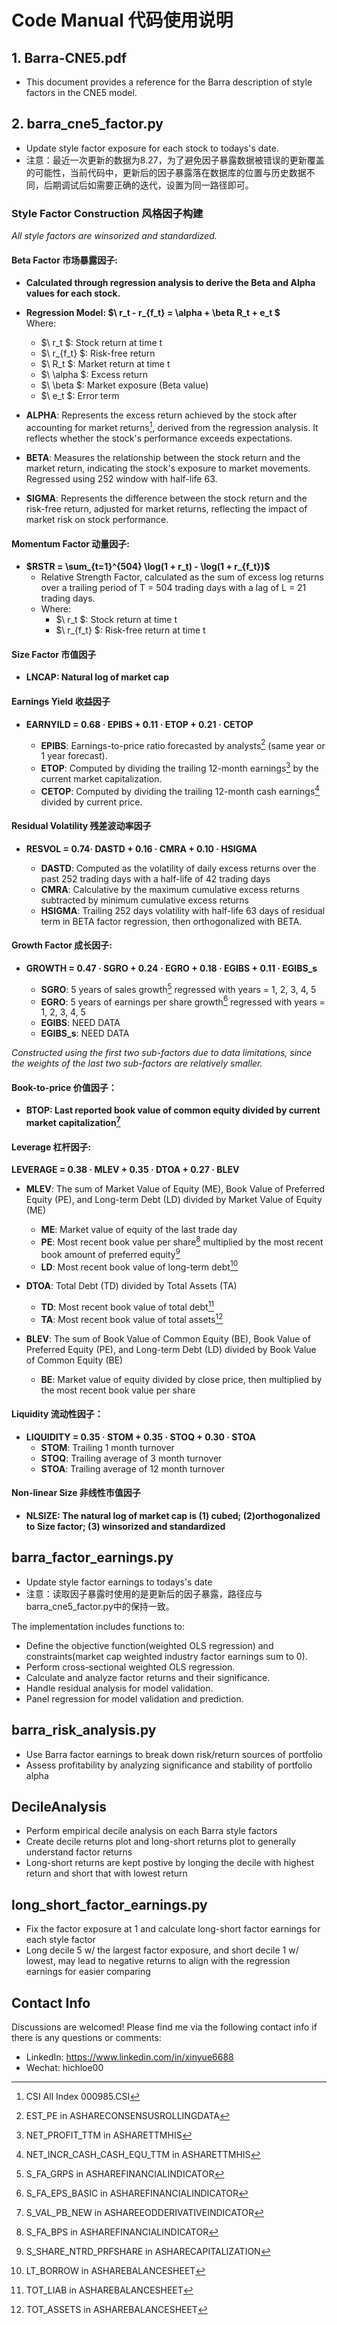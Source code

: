 # Code Manual 代码使用说明

## 1. Barra-CNE5.pdf
- This document provides a reference for the Barra description of style factors in the CNE5 model.

## 2. barra_cne5_factor.py

- Update style factor exposure for each stock to todays's date.
- 注意：最近一次更新的数据为8.27，为了避免因子暴露数据被错误的更新覆盖的可能性，当前代码中，更新后的因子暴露落在数据库的位置与历史数据不同，后期调试后如需要正确的迭代，设置为同一路径即可。
  
### Style Factor Construction 风格因子构建

*All style factors are winsorized and standardized.*

#### Beta Factor 市场暴露因子:
- **Calculated through regression analysis to derive the Beta and Alpha values for each stock.**

- **Regression Model:  $\ r_t - r_{f_t} = \alpha + \beta R_t + e_t \$**  
    Where:
    - $\ r_t \$: Stock return at time t
    - $\ r_{f_t} \$: Risk-free return
    - $\ R_t \$: Market return at time t
    - $\ \alpha \$: Excess return
    - $\ \beta \$: Market exposure (Beta value)
    - $\ e_t \$: Error term

- **ALPHA**: Represents the excess return achieved by the stock after accounting for market returns[^1], derived from the regression analysis. It reflects whether the stock's performance exceeds expectations.
- **BETA**: Measures the relationship between the stock return and the market return, indicating the stock's exposure to market movements. Regressed using 252 window with half-life 63.
- **SIGMA**: Represents the difference between the stock return and the risk-free return, adjusted for market returns, reflecting the impact of market risk on stock performance.

[^1]: CSI All Index 000985.CSI

#### Momentum Factor 动量因子:

- **$RSTR = \sum_{t=1}^{504}  \log(1 + r_t) - \log(1 + r_{f_t})$**
    - Relative Strength Factor, calculated as the sum of excess log returns over a trailing period of T = 504 trading days with a lag of L = 21 trading days.
    - Where:
      - $\ r_t \$: Stock return at time t
      - $\ r_{f_t} \$: Risk-free return at time t

#### Size Factor 市值因子

- **LNCAP: Natural log of market cap**

#### Earnings Yield 收益因子

- **EARNYILD  = 0.68 · EPIBS + 0.11 · ETOP + 0.21 · CETOP**

  - **EPIBS**: Earnings-to-price ratio forecasted by analysts[^2] (same year or 1 year forecast).
  - **ETOP**: Computed by dividing the trailing 12-month earnings[^3] by the current market capitalization.
  - **CETOP**: Computed by dividing the trailing 12-month cash earnings[^4] divided by current price.

[^2]: EST_PE in ASHARECONSENSUSROLLINGDATA
[^3]: NET_PROFIT_TTM in ASHARETTMHIS
[^4]: NET_INCR_CASH_CASH_EQU_TTM in ASHARETTMHIS

#### Residual Volatility 残差波动率因子

- **RESVOL = 0.74· DASTD + 0.16 · CMRA + 0.10 · HSIGMA**
  
  - **DASTD**: Computed as the volatility of daily excess returns over the past 252 trading days with a half-life of 42 trading days
  - **CMRA**: Calculative by the maximum cumulative excess returns subtracted by minimum cumulative excess returns
  - **HSIGMA**: Trailing 252 days volatility with half-life 63 days of residual term in BETA factor regression, then orthogonalized with BETA.


#### Growth Factor 成长因子: 
- **GROWTH = 0.47 · SGRO + 0.24 · EGRO + 0.18 · EGIBS + 0.11 · EGIBS_s**

  - **SGRO**: 5 years of sales growth[^5] regressed with years = 1, 2, 3, 4, 5
  - **EGRO**: 5 years of earnings per share growth[^6] regressed with years = 1, 2, 3, 4, 5
  - **EGIBS**: NEED DATA
  - **EGIBS_s**: NEED DATA

*Constructed using the first two sub-factors due to data limitations, since the weights of the last two sub-factors are relatively smaller.*

[^5]: S_FA_GRPS in ASHAREFINANCIALINDICATOR  
[^6]: S_FA_EPS_BASIC in ASHAREFINANCIALINDICATOR

#### Book-to-price 价值因子：
- **BTOP: Last reported book value of common equity divided by current market capitalization[^7]**

[^7]: S_VAL_PB_NEW in ASHAREEODDERIVATIVEINDICATOR

#### Leverage 杠杆因子: 
**LEVERAGE = 0.38 · MLEV + 0.35 · DTOA + 0.27 · BLEV**

- **MLEV**: The sum of Market Value of Equity (ME), Book Value of Preferred Equity (PE), and Long-term Debt (LD) divided by Market Value of Equity (ME)
  - **ME**: Market value of equity of the last trade day
  - **PE**: Most recent book value per share[^8] multiplied by the most recent book amount of preferred equity[^9]
  - **LD**: Most recent book value of long-term debt[^10]

- **DTOA**: Total Debt (TD) divided by Total Assets (TA)
  - **TD**: Most recent book value of total debt[^11]
  - **TA**: Most recent book value of total assets[^12]

- **BLEV**: The sum of Book Value of Common Equity (BE), Book Value of Preferred Equity (PE), and Long-term Debt (LD) divided by Book Value of Common Equity (BE)
  - **BE**: Market value of equity divided by close price, then multiplied by the most recent book value per share

[^8]: S_FA_BPS in ASHAREFINANCIALINDICATOR  
[^9]: S_SHARE_NTRD_PRFSHARE in ASHARECAPITALIZATION  
[^10]: LT_BORROW in ASHAREBALANCESHEET  
[^11]: TOT_LIAB in ASHAREBALANCESHEET  
[^12]: TOT_ASSETS in ASHAREBALANCESHEET

#### Liquidity 流动性因子：
- **LIQUIDITY =  0.35 · STOM + 0.35 · STOQ + 0.30 · STOA**
  - **STOM**: Trailing 1 month turnover
  - **STOQ**: Trailing average of 3 month turnover
  - **STOA**: Trailing average of 12 month turnover

#### Non-linear Size 非线性市值因子
- **NLSIZE: The natural log of market cap is (1) cubed; (2)orthogonalized to Size factor; (3) winsorized and standardized**

## barra_factor_earnings.py 
- Update style factor earnings to todays's date
- 注意：读取因子暴露时使用的是更新后的因子暴露，路径应与barra_cne5_factor.py中的保持一致。

The implementation includes functions to:

- Define the objective function(weighted OLS regression) and constraints(market cap weighted industry factor earnings sum to 0).
- Perform cross-sectional weighted OLS regression.
- Calculate and analyze factor returns and their significance.
- Handle residual analysis for model validation.
- Panel regression for model validation and prediction. 

## barra_risk_analysis.py
- Use Barra factor earnings to break down risk/return sources of portfolio
- Assess profitability by analyzing significance and stability of portfolio alpha

## DecileAnalysis
- Perform empirical decile analysis on each Barra style factors
- Create decile returns plot and long-short returns plot to generally understand factor returns
- Long-short returns are kept postive by longing the decile with highest return and short that with lowest return

## long_short_factor_earnings.py
- Fix the factor exposure at 1 and calculate long-short factor earnings for each style factor
- Long decile 5 w/ the largest factor exposure, and short decile 1 w/ lowest, may lead to negative returns to align with the regression earnings for easier comparing

## Contact Info
Discussions are welcomed! Please find me via the following contact info if there is any questions or comments:
- LinkedIn: https://www.linkedin.com/in/xinyue6688
- Wechat: hichloe00
